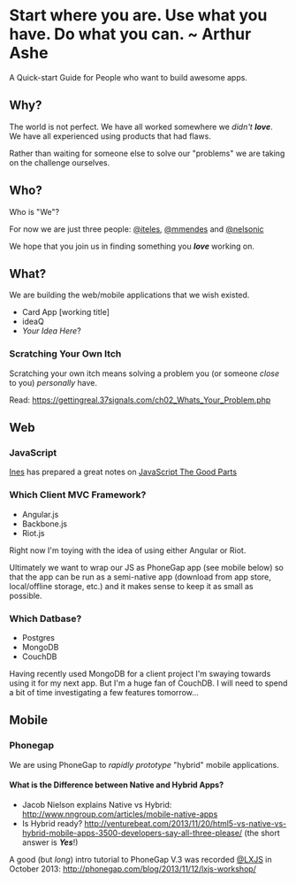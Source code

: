 Start where you are. Use what you have. Do what you can. ~ Arthur Ashe
==========

A Quick-start Guide for People who want to build awesome apps.

## Why?

The world is not perfect.
We have all worked somewhere we *didn't* ***love***. <br />
We have all experienced using products that had flaws.

Rather than waiting for someone else to solve our "problems" we are taking on the challenge ourselves.


## Who?

Who is "We"?

For now we are just three people: 
[@iteles](https://twitter.com/iteles),  [@mmendes](https://github.com/mmendes)
and 
[@nelsonic](https://twitter.com/nelsonic)


We hope that you join us in finding something you ***love*** working on.


## What?

We are building the web/mobile applications that we wish existed.

- Card App [working title]
- ideaQ
- *Your Idea Here*?


### Scratching Your Own Itch


Scratching your own itch means solving a problem you (or someone *close* to you) *personally* have.

Read:
https://gettingreal.37signals.com/ch02_Whats_Your_Problem.php


## Web

### JavaScript

[Ines](http://github.com/iteles) has prepared a great notes on
[JavaScript The Good Parts](https://github.com/iteles/Javascript-the-Good-Parts/blob/master/Notes-on-Javascript-the-Good-Parts.md)


### Which Client MVC Framework?

- Angular.js
- Backbone.js
- Riot.js

Right now I'm toying with the idea of using either Angular or Riot.

Ultimately we want to wrap our JS as PhoneGap app (see mobile below)
so that the app can be run as a semi-native app (download from app store,
local/offline storage, etc.) and it makes sense to keep it as small as possible.



### Which Datbase?

- Postgres
- MongoDB
- CouchDB

Having recently used MongoDB for a client project I'm swaying towards using it
for my next app. But I'm a huge fan of CouchDB.
I will need to spend a bit of time investigating a few features tomorrow...



## Mobile

### Phonegap

We are using PhoneGap to *rapidly prototype* "hybrid" mobile applications.

#### What is the Difference between Native and Hybrid Apps?

- Jacob Nielson explains Native vs Hybrid: 
http://www.nngroup.com/articles/mobile-native-apps
- Is Hybrid ready? http://venturebeat.com/2013/11/20/html5-vs-native-vs-hybrid-mobile-apps-3500-developers-say-all-three-please/ (the short answer is ***Yes***!)

A good (but *long*) intro tutorial to PhoneGap V.3 was recorded 
[@LXJS](http://2013.lxjs.org/guide) in October 2013: 
http://phonegap.com/blog/2013/11/12/lxjs-workshop/

